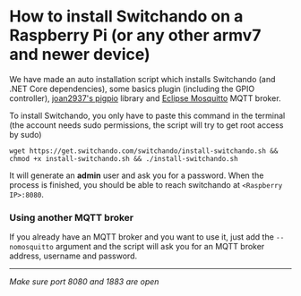 # How to install Switchando on a Raspberry Pi (or any other armv7 and newer device)

We have made an auto installation script which installs Switchando (and .NET Core dependencies), some basics plugin (including the GPIO controller), [joan2937's pigpio](https://github.com/joan2937/pigpio) library and [Eclipse Mosquitto](https://github.com/eclipse/mosquitto) MQTT broker.

To install Switchando, you only have to paste this command in the terminal (the account needs sudo permissions, the script will try to get root access by sudo)

`wget https://get.switchando.com/switchando/install-switchando.sh && chmod +x install-switchando.sh && ./install-switchando.sh`

It will generate an **admin** user and ask you for a password. When the process is finished, you should be able to reach switchando at `<Raspberry IP>:8080`.

### Using another MQTT broker
If you already have an MQTT broker and you want to use it, just add the `--nomosquitto` argument and the script will ask you for an MQTT broker address, username and password.

***

_Make sure port 8080 and 1883 are open_
